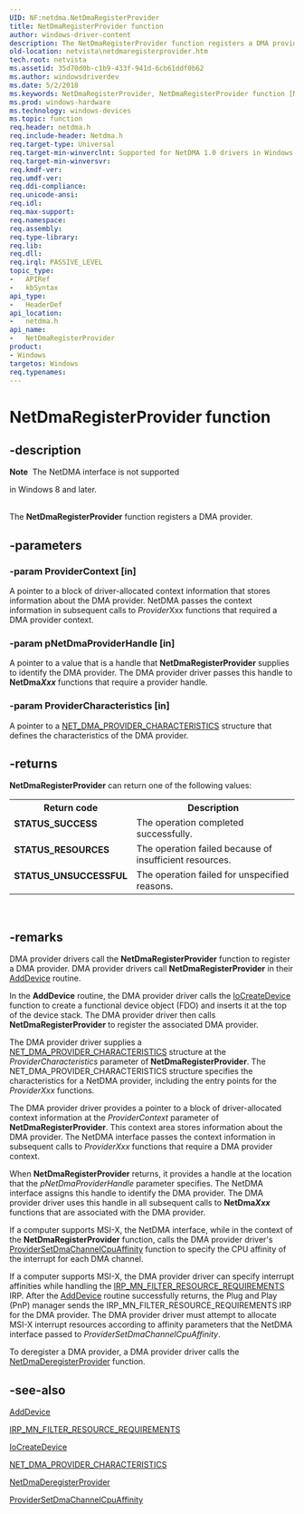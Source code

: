 ```yaml
---
UID: NF:netdma.NetDmaRegisterProvider
title: NetDmaRegisterProvider function
author: windows-driver-content
description: The NetDmaRegisterProvider function registers a DMA provider.
old-location: netvista\netdmaregisterprovider.htm
tech.root: netvista
ms.assetid: 35d70d0b-c1b9-433f-941d-6cb61ddf0b62
ms.author: windowsdriverdev
ms.date: 5/2/2018
ms.keywords: NetDmaRegisterProvider, NetDmaRegisterProvider function [Network Drivers Starting with Windows Vista], netdma/NetDmaRegisterProvider, netdma_ref_5267288c-9502-40f7-9af1-557babf3f840.xml, netvista.netdmaregisterprovider
ms.prod: windows-hardware
ms.technology: windows-devices
ms.topic: function
req.header: netdma.h
req.include-header: Netdma.h
req.target-type: Universal
req.target-min-winverclnt: Supported for NetDMA 1.0 drivers in Windows Vista.
req.target-min-winversvr: 
req.kmdf-ver: 
req.umdf-ver: 
req.ddi-compliance: 
req.unicode-ansi: 
req.idl: 
req.max-support: 
req.namespace: 
req.assembly: 
req.type-library: 
req.lib: 
req.dll: 
req.irql: PASSIVE_LEVEL
topic_type:
-	APIRef
-	kbSyntax
api_type:
-	HeaderDef
api_location:
-	netdma.h
api_name:
-	NetDmaRegisterProvider
product:
- Windows
targetos: Windows
req.typenames: 
---
```


# NetDmaRegisterProvider function


## -description


<div class="alert"><b>Note</b>  The NetDMA interface is not supported 

in Windows 8 and later.</div><div> </div>The 
  <b>NetDmaRegisterProvider</b> function registers a DMA provider.


## -parameters




### -param ProviderContext [in]

A pointer to a block of driver-allocated context information that stores information about the DMA
     provider. NetDMA passes the context information in subsequent calls to 
     <i>Provider</i>Xxx functions that required a DMA provider context.


### -param pNetDmaProviderHandle [in]

A pointer to a value that is a handle that 
     <b>NetDmaRegisterProvider</b> supplies to identify the DMA provider. The DMA provider driver passes this
     handle to 
     <b>NetDma<i>Xxx</i></b> functions that require a provider handle.


### -param ProviderCharacteristics [in]

A pointer to a 
     <a href="https://msdn.microsoft.com/7ec6d449-fdc2-44d8-976b-5a1d23c76e7b">
     NET_DMA_PROVIDER_CHARACTERISTICS</a> structure that defines the characteristics of the DMA
     provider.


## -returns



<b>NetDmaRegisterProvider</b> can return one of the following values:

<table>
<tr>
<th>Return code</th>
<th>Description</th>
</tr>
<tr>
<td width="40%">
<dl>
<dt><b>STATUS_SUCCESS</b></dt>
</dl>
</td>
<td width="60%">
The operation completed successfully.

</td>
</tr>
<tr>
<td width="40%">
<dl>
<dt><b>STATUS_RESOURCES</b></dt>
</dl>
</td>
<td width="60%">
The operation failed because of insufficient resources.

</td>
</tr>
<tr>
<td width="40%">
<dl>
<dt><b>STATUS_UNSUCCESSFUL</b></dt>
</dl>
</td>
<td width="60%">
The operation failed for unspecified reasons.

</td>
</tr>
</table>
 




## -remarks



DMA provider drivers call the 
    <b>NetDmaRegisterProvider</b> function to register a DMA provider. DMA provider drivers call 
    <b>NetDmaRegisterProvider</b> in their 
    <a href="https://msdn.microsoft.com/library/windows/hardware/ff540521">AddDevice</a> routine.

In the 
    <b>AddDevice</b> routine, the DMA provider driver calls the 
    <a href="https://msdn.microsoft.com/library/windows/hardware/ff548397">IoCreateDevice</a> function to create a functional
    device object (FDO) and inserts it at the top of the device stack. The DMA provider driver then calls 
    <b>NetDmaRegisterProvider</b> to register the associated DMA provider.

The DMA provider driver supplies a 
    <a href="https://msdn.microsoft.com/7ec6d449-fdc2-44d8-976b-5a1d23c76e7b">
    NET_DMA_PROVIDER_CHARACTERISTICS</a> structure at the 
    <i>ProviderCharacteristics</i> parameter of 
    <b>NetDmaRegisterProvider</b>. The NET_DMA_PROVIDER_CHARACTERISTICS structure specifies the
    characteristics for a NetDMA provider, including the entry points for the 
    <i>ProviderXxx</i> functions.

The DMA provider driver provides a pointer to a block of driver-allocated context information at the 
    <i>ProviderContext</i> parameter of 
    <b>NetDmaRegisterProvider</b>. This context area stores information about the DMA provider. The NetDMA
    interface passes the context information in subsequent calls to 
    <i>ProviderXxx</i> functions that require a DMA provider context.

When 
    <b>NetDmaRegisterProvider</b> returns, it provides a handle at the location that the 
    <i>pNetDmaProviderHandle</i> parameter specifies. The NetDMA interface assigns this handle to identify the
    DMA provider. The DMA provider driver uses this handle in all subsequent calls to 
    <b>NetDma<i>Xxx</i></b> functions that are associated with the DMA provider.

If a computer supports MSI-X, the NetDMA interface, while in the context of the 
    <b>NetDmaRegisterProvider</b> function, calls the DMA provider driver's 
    <a href="https://msdn.microsoft.com/a53d8798-63fa-4b16-bda2-880ca3521d03">
    ProviderSetDmaChannelCpuAffinity</a> function to specify the CPU affinity of the interrupt for each DMA
    channel.

If a computer supports MSI-X, the DMA provider driver can specify interrupt affinities while handling
    the 
    <a href="https://msdn.microsoft.com/f43dc60e-de88-4af0-ad83-3ce3a414d880">
    IRP_MN_FILTER_RESOURCE_REQUIREMENTS</a> IRP. After the 
    <a href="https://msdn.microsoft.com/library/windows/hardware/ff540521">AddDevice</a> routine successfully returns, the Plug
    and Play (PnP) manager sends the IRP_MN_FILTER_RESOURCE_REQUIREMENTS IRP for the DMA provider. The DMA
    provider driver must attempt to allocate MSI-X interrupt resources according to affinity parameters that
    the NetDMA interface passed to 
    <i>ProviderSetDmaChannelCpuAffinity</i>.

To deregister a DMA provider, a DMA provider driver calls the 
    <a href="https://msdn.microsoft.com/8832adbc-c2ab-4742-94a0-4e33d03eaaf1">
    NetDmaDeregisterProvider</a> function.




## -see-also




<a href="https://msdn.microsoft.com/library/windows/hardware/ff540521">AddDevice</a>



<a href="https://msdn.microsoft.com/f43dc60e-de88-4af0-ad83-3ce3a414d880">
   IRP_MN_FILTER_RESOURCE_REQUIREMENTS</a>



<a href="https://msdn.microsoft.com/library/windows/hardware/ff548397">IoCreateDevice</a>



<a href="https://msdn.microsoft.com/7ec6d449-fdc2-44d8-976b-5a1d23c76e7b">
   NET_DMA_PROVIDER_CHARACTERISTICS</a>



<a href="https://msdn.microsoft.com/library/windows/hardware/ff568328">NetDmaDeregisterProvider</a>



<a href="https://msdn.microsoft.com/a53d8798-63fa-4b16-bda2-880ca3521d03">
   ProviderSetDmaChannelCpuAffinity</a>
 

 

